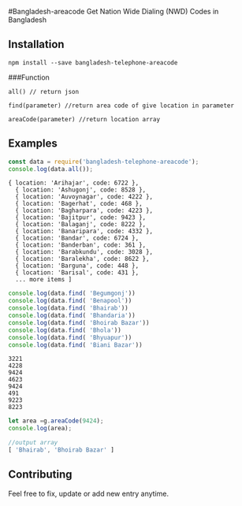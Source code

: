 #Bangladesh-areacode
Get Nation Wide Dialing (NWD) Codes in Bangladesh

## Installation
```
npm install --save bangladesh-telephone-areacode
```
###Function
```
all() // return json

find(parameter) //return area code of give location in parameter

areaCode(parameter) //return location array
```
## Examples

```js
const data = require('bangladesh-telephone-areacode');
console.log(data.all());
```
```
{ location: 'Arihajar', code: 6722 },
  { location: 'Ashugonj', code: 8528 },
  { location: 'Auvoynagar', code: 4222 },
  { location: 'Bagerhat', code: 468 },
  { location: 'Bagharpara', code: 4223 },
  { location: 'Bajitpur', code: 9423 },
  { location: 'Balaganj', code: 8222 },
  { location: 'Banaripara', code: 4332 },
  { location: 'Bandar', code: 6724 },
  { location: 'Banderban', code: 361 },
  { location: 'Barabkundu', code: 3028 },
  { location: 'Baralekha', code: 8622 },
  { location: 'Barguna', code: 448 },
  { location: 'Barisal', code: 431 },
  ... more items ]

```

```js
console.log(data.find( 'Begumgonj'))
console.log(data.find( 'Benapool'))
console.log(data.find( 'Bhairab'))
console.log(data.find( 'Bhandaria'))
console.log(data.find( 'Bhoirab Bazar'))
console.log(data.find( 'Bhola'))
console.log(data.find( 'Bhyuapur'))
console.log(data.find( 'Biani Bazar'))
```
```
3221
4228
9424
4623
9424
491
9223
8223

```
```js
let area =g.areaCode(9424);
console.log(area);

//output array
[ 'Bhairab', 'Bhoirab Bazar' ]
```

## Contributing

Feel free to fix, update or add new entry anytime.






